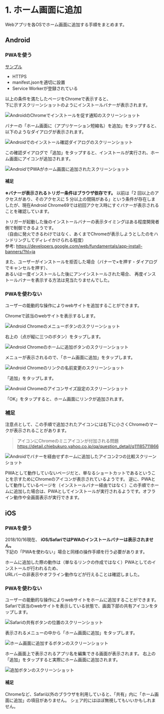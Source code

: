 # 1. ホーム画面に追加

Webアプリを各OSでホーム画面に追加する手順をまとめます。

## Android

### PWAを使う

[サンプル](https://huruikagi.github.io/pwa-test/add-to-home.html)

+ HTTPS
+ manifest.jsonを適切に設置
+ Service Workerが登録されている

以上の条件を満たしたページをChromeで表示すると、  
下に示すスクリーンショットのようにインストールバナーが表示されます。

![AndroidのChromeでインストールを促す通知のスクリーンショット](./image/add-to-home-android-pwa-1.png)

バナーの「ホーム画面に（アプリケーション短縮名）を追加」をタップすると、以下のようなダイアログが表示されます。

![Androidでのインストール確認ダイアログのスクリーンショット](./image/add-to-home-android-pwa-2.png)

この確認ダイアログで「追加」をタップすると、インストールが実行され、ホーム画面にアイコンが追加されます。

![AndroidでPWAがホーム画面に追加されたスクリーンショット](./image/add-to-home-android-pwa-3.png)

#### 補足

**※バナーが表示されるトリガー条件はブラウザ依存です。**
以前は「2 回以上のアクセスがあり、そのアクセスに 5 分以上の間隔がある」という条件が存在しましたが、現在Android Chrome69では初回アクセス時にすぐバナーが表示されることを確認しています。

トリガーが起動した後のインストールバナーの表示タイミングはある程度開発者側で制御できるようです。  
（自由に発火できるわけではなく、あくまでChromeが表示しようとしたのをハンドリングしてディレイかけられる程度）  
参考: https://developers.google.com/web/fundamentals/app-install-banners/?hl=ja

また、ユーザーがインストールを拒否した場合（バナーで×を押す・ダイアログでキャンセルを押す）、  
あるいは一度インストールした後にアンインストールされた場合、
再度インストールバナーを表示する方法は見当たりませんでした。

### PWAを使わない

ユーザーの能動的な操作によりwebサイトを追加することができます。

Chromeで該当のwebサイトを表示するします。

![Android Chromeのメニューボタンのスクリーンショット](./image/add-to-home-android-manual-1.png)

右上の（点が縦に三つのボタン）をタップします。

![Android Chromeのホームに追加ボタンのスクリーンショット](./image/add-to-home-android-manual-2.png)

メニューが表示されるので、「ホーム画面に追加」をタップします。

![Android Chromeのリンクの名前変更のスクリーンショット](./image/add-to-home-android-manual-3.png)

「追加」をタップします。

![Android Chromeのアイコンサイズ設定のスクリーンショット](./image/add-to-home-android-manual-4.png)

「OK」をタップすると、ホーム画面にリンクが追加されます。

### 補足

注意点として、この手順で追加されたアイコンには右下に小さくChromeのマークが表示されることがあります。
> アイコンにChromeのミニアイコンが付加される問題
> https://detail.chiebukuro.yahoo.co.jp/qa/question_detail/q11185711866

![Androidでバナーを経由せずホームに追加したアイコン2つの比較スクリーンショット](./image/add-to-home-android-notpwa.png)

PWAとして動作していないページだと、単なるショートカットであるということを示すためにChromeのアイコンが表示されているようです。
逆に、PWAとして動作しているページを（インストールバナー経由ではなく）この手順でホームに追加した場合は、PWAとしてインストールが実行されるようです。オフライン動作や全画面表示が実行できます。

## iOS

### PWAを使う

2018/10/16現在、 **iOS/SafariではPWAのインストールバナーは表示されません。**  
下記の「PWAを使わない」場合と同様の操作手順を行う必要があります。

ホームに追加した際の動作は（単なるリンクの作成ではなく）PWAとしてのインストールが行われるため、  
URLバーの非表示やオフライン動作などが行えることは確認しました。

### PWAを使わない

ユーザーの能動的な操作によりwebサイトをホームに追加することができます。  
Safariで該当のwebサイトを表示している状態で、画面下部の共有アイコンをタップします。

![Safariの共有ボタンの位置のスクリーンショット](./image/add-to-home-ios-manual-1.png)

表示されるメニューの中から「ホーム画面に追加」をタップします。

![ホーム画面に追加するボタンのスクリーンショット](./image/add-to-home-ios-manual-2.png)

ホーム画面上で表示されるアプリ名を編集できる画面が表示されます。
右上の「追加」をタップすると実際にホーム画面に追加されます。

![追加ボタンのスクリーンショット](./image/add-to-home-ios-manual-3.png)

#### 補足

Chromeなど、Safari以外のブラウザを利用していると、「共有」内に「ホーム画面に追加」の項目がありません。
シェア的にはほぼ無視してもいいかもしれません。
